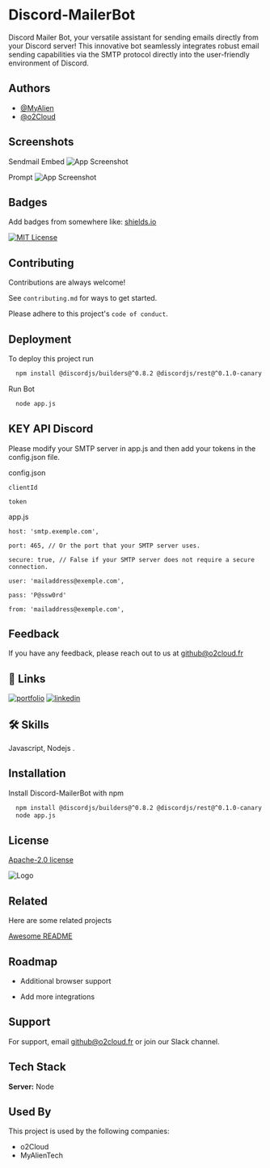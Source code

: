 
# Discord-MailerBot

Discord Mailer Bot, your versatile assistant for sending emails directly from your Discord server! This innovative bot seamlessly integrates robust email sending capabilities via the SMTP protocol directly into the user-friendly environment of Discord.

## Authors

- [@MyAlien](https://www.github.com/MyAlien)
- [@o2Cloud](https://www.github.com/o2Cloud-fr )

## Screenshots
Sendmail Embed
![App Screenshot](https://i.imgur.com/xERB3Ji.png)

Prompt
![App Screenshot](https://i.imgur.com/plGXNtD.png)


## Badges

Add badges from somewhere like: [shields.io](https://shields.io/)

[![MIT License](https://img.shields.io/badge/License-o2Cloud-yellow.svg)]()


## Contributing

Contributions are always welcome!

See `contributing.md` for ways to get started.

Please adhere to this project's `code of conduct`.


## Deployment

To deploy this project run

```bash
  npm install @discordjs/builders@^0.8.2 @discordjs/rest@^0.1.0-canary.0 discord-api-types@^0.24.0 discord.js@^13.3.1 discord.js-commando@^0.12.3 nodemailer@^6.9.11
```
Run Bot
```bash
  node app.js
```
## KEY API Discord

Please modify your SMTP server in app.js and then add your tokens in the config.json file.

config.json

`clientId`

`token`

app.js
```
host: 'smtp.exemple.com',

port: 465, // Or the port that your SMTP server uses.

secure: true, // False if your SMTP server does not require a secure connection.

user: 'mailaddress@exemple.com',

pass: 'P@ssw0rd'

from: 'mailaddress@exemple.com',
```
## Feedback

If you have any feedback, please reach out to us at github@o2cloud.fr


## 🔗 Links
[![portfolio](https://img.shields.io/badge/my_portfolio-000?style=for-the-badge&logo=ko-fi&logoColor=white)](https://vcard.o2cloud.fr/)
[![linkedin](https://img.shields.io/badge/linkedin-0A66C2?style=for-the-badge&logo=linkedin&logoColor=white)](https://www.linkedin.com/in/remi-simier-2b30142a1/)


## 🛠 Skills
Javascript, Nodejs .


## Installation

Install Discord-MailerBot with npm

```bash
  npm install @discordjs/builders@^0.8.2 @discordjs/rest@^0.1.0-canary.0 discord-api-types@^0.24.0 discord.js@^13.3.1 discord.js-commando@^0.12.3 nodemailer@^6.9.11
  node app.js
```
    
## License

[Apache-2.0 license](https://github.com/o2Cloud-fr/Discord-MailerBot/blob/main/LICENSE)


![Logo](https://o2cloud.fr/logo/o2Cloud.png)


## Related

Here are some related projects

[Awesome README](https://github.com/o2Cloud-fr/Discord-MailerBot/blob/main/README.md)


## Roadmap

- Additional browser support

- Add more integrations


## Support

For support, email github@o2cloud.fr or join our Slack channel.


## Tech Stack

**Server:** Node


## Used By

This project is used by the following companies:

- o2Cloud
- MyAlienTech

